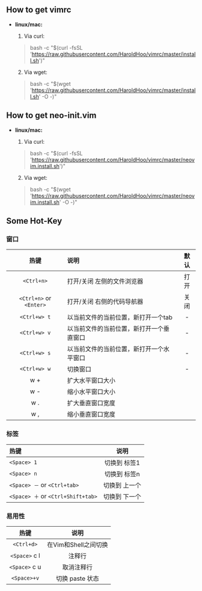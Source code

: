## How to get vimrc
* **linux/mac:**
   1. Via curl:
   > bash -c "$(curl -fsSL 'https://raw.githubusercontent.com/HaroldHoo/vimrc/master/install.sh')"

   2. Via wget:
   > bash -c "$(wget 'https://raw.githubusercontent.com/HaroldHoo/vimrc/master/install.sh' -O -)"

## How to get neo-init.vim
* **linux/mac:**
   1. Via curl:
   > bash -c "$(curl -fsSL 'https://raw.githubusercontent.com/HaroldHoo/vimrc/master/neovim.install.sh')"

   2. Via wget:
   > bash -c "$(wget 'https://raw.githubusercontent.com/HaroldHoo/vimrc/master/neovim.install.sh' -O -)"

## Some Hot-Key
### **窗口**
|热键|说明|默认|
|:-:|:--|:--:|
|`<Ctrl+n>`|打开/关闭 左侧的文件浏览器|打开|
|`<Ctrl+n>` or `<Enter>`|打开/关闭 右侧的代码导航器|关闭|
|`<Ctrl+w> t`|以当前文件的当前位置，新打开一个tab|-|
|`<Ctrl+w> v`|以当前文件的当前位置，新打开一个垂直窗口|-|
|`<Ctrl+w> s`|以当前文件的当前位置，新打开一个水平窗口|-|
|`<Ctrl+w> w`|切换窗口|-|
|w +|扩大水平窗口大小||
|w -|缩小水平窗口大小||
|w .|扩大垂直窗口宽度||
|w ,|缩小垂直窗口宽度||

### **标签**
|热键|说明|
|:--|:-:|
|`<Space> 1`|切换到 标签1|
|`<Space> n`|切换到 标签n|
|`<Space> －` or `<Ctrl+tab>`|切换到 上一个|
|`<Space> ＋` or `<Ctrl+Shift+tab>`|切换到 下一个|

### **易用性**
|热键|说明|
|:--:|:--:|
|`<Ctrl+d>`|在Vim和Shell之间切换|
|`<Space>` c l|注释行|
|`<Space>` c u|取消注释行|
|`<Space>+v`|切换 paste 状态|

